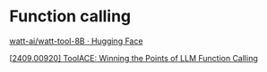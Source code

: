 # Function calling

[watt-ai/watt-tool-8B · Hugging Face](https://huggingface.co/watt-ai/watt-tool-8B)

[[2409.00920\] ToolACE: Winning the Points of LLM Function Calling](https://arxiv.org/abs/2409.00920)